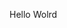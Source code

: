Hello Wolrd





























































































































































































































































































































































































































































































































































































































































































































































































































































































































































